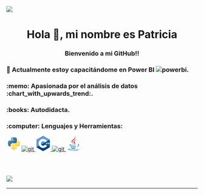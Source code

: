 ![](https://media.giphy.com/media/OBnIvqqpKFbZam9Wmj/giphy.gif)

<h1 align="center">Hola 👋, mi nombre es Patricia</h1>
<h3 align="center">Bienvenido a mi GitHub!!</h3>

<h3 align="left">🌱 Actualmente estoy capacitándome en Power BI <img src="https://github.com/microsoft/PowerBI-Icons/blob/main/SVG/Power-BI.svg" alt="powerbi" width="25" height="25"/>.</h3>
<h3 align="left">:memo: Apasionada por el análisis de datos :chart_with_upwards_trend:.</h3>
<h3 align="left">:books: Autodidacta.</h3>
<h3 align="left">:computer: Lenguajes y Herramientas:</h3>
<a href="https://www.w3schools.com/cpp/" target="_blank"><img src="https://raw.githubusercontent.com/devicons/devicon/master/icons/python/python-original.svg" alt="python" width="40" height="40"/><img src="https://www.svgrepo.com/show/255832/sql.svg" alt="git" width="40" height="40"/> <img src="https://raw.githubusercontent.com/devicons/devicon/master/icons/cplusplus/cplusplus-original.svg" alt="cplusplus" width="40" height="40"/> </a> <a href="https://git-scm.com/" target="_blank"> <img src="https://www.vectorlogo.zone/logos/git-scm/git-scm-icon.svg" alt="git" width="40" height="40"/> </a> <a href="https://www.java.com" target="_blank"> <img src="https://raw.githubusercontent.com/devicons/devicon/master/icons/java/java-original.svg" alt="java" width="40" height="40"/><a href="https://www.python.org" target="_blank"></a> 

<br><br>


<img src="https://komarev.com/ghpvc/?username=patlpxD&style=for-the-badge&color=lightgrey">

---
